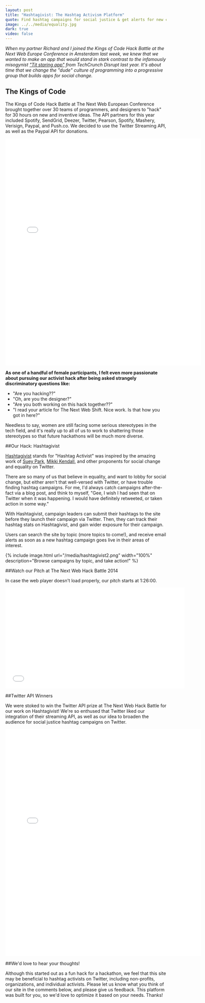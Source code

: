 ```yaml
---
layout: post
title: "Hashtagivist: The Hashtag Activism Platform"
quote: Find hashtag campaigns for social justice & get alerts for new campaigns.
image: ../../media/equality.jpg
dark: true
video: false
---
```


<em>When my partner Richard and I joined the Kings of Code Hack Battle at the Next Web Europe Conference in Amsterdam last week, we knew that we wanted to make an app that would stand in stark contrast to the infamously misogynist ["Tit staring app"](http://valleywag.gawker.com/techcrunch-disrupt-kicks-off-with-titstare-app-and-fa-1274394925) from TechCrunch Disrupt last year. It's about time that we change the "dude" culture of programming into a progressive group that builds apps for social change.  </em>


## The Kings of Code

The Kings of Code Hack Battle at The Next Web European Conference brought together over 30 teams of programmers, and designers to "hack" for 30 hours on new and inventive ideas. The API partners for this year included Spotify, SendGrid, Deezer, Twitter, Pearson, Spotify, Mashery, Verisign, Paypal, and Push.co. We decided to use the Twitter Streaming API, as well as the Paypal API for donations.

<iframe src="//instagram.com/p/nI5THIF-hx/embed/" width="612" height="710" frameborder="0" scrolling="no" allowtransparency="true"></iframe>

<strong>As one of a handful of female participants, I felt even more passionate about pursuing our activist hack after being asked strangely discriminatory questions like:</strong>

- "Are you hacking??"
- "Oh, are you the designer?"
- "Are you both working on this hack together??"
- "I read your article for The Next Web Shift. Nice work. Is that how you got in here?"

Needless to say, women are still facing some serious stereotypes in the tech field, and it's really up to all of us to work to shattering those stereotypes so that future hackathons will be much more diverse.

##Our Hack: Hashtagivist

[Hashtagivist](http://www.hashtagivist.com) stands for "Hashtag Activist" was inspired by the amazing work of [Suey Park](https://twitter.com/suey_park),  [Mikki Kendall](https://twitter.com/Karnythia), and other proponents for social change and equality on Twitter. 

There are so many of us that believe in equality, and want to lobby for social change, but either aren't that well-versed with Twitter, or have trouble finding hashtag campaigns. For me, I'd always catch campaigns after-the-fact via a blog post, and think to myself, "Gee, I wish I had seen that on Twitter when it was happening. I would have definitely retweeted, or taken action in some way."

With Hashtagivist, campaign leaders can submit their hashtags to the site before they launch their campaign via Twitter. Then, they can track their hashtag stats on Hashtagivist, and gain wider exposure for their campaign. 

Users can search the site by topic (more topics to come!), and receive email alerts as soon as a new hashtag campaign goes live in their areas of interest.

{% include image.html url="/media/hashtagivist2.png" width="100%" description="Browse campaigns by topic, and take action!" %}

##Watch our Pitch at The Next Web Hack Battle 2014

In case the web player doesn't load properly, our pitch starts at 1:26:00.

<iframe width="560" height="315" src="//www.youtube.com/embed/J6l-qp6gJIk" frameborder="0" allowfullscreen></iframe>

##Twitter API Winners

We were stoked to win the Twitter API prize at The Next Web Hack Battle for our work on Hashtagivist! We're so enthused that Twitter liked our integration of their streaming API, as well as our idea to broaden the audience for social justice hashtag campaigns on Twitter.

<iframe src="//instagram.com/p/nP8XPmKE82/embed/" width="612" height="710" frameborder="0" scrolling="no" allowtransparency="true"></iframe>

##We'd love to hear your thoughts!

Although this started out as a fun hack for a hackathon, we feel that this site may be beneficial to hashtag activists on Twitter, including non-profits, organizations, and individual activists. Please let us know what you think of our site in the comments below, and please give us feedback. This platform was built for you, so we'd love to optimize it based on your needs. Thanks!



